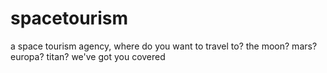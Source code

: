 # spacetourism
a space tourism agency,
where do you want to travel to?
the moon?
mars?
europa?
titan?
we've got you covered
